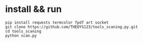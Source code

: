 # install && run
```
pip install requests termcolor fpdf art socket
git clone https://github.com/THEOYS123/tools_scaning.py.git
cd tools_scaning
python scan.py
```
